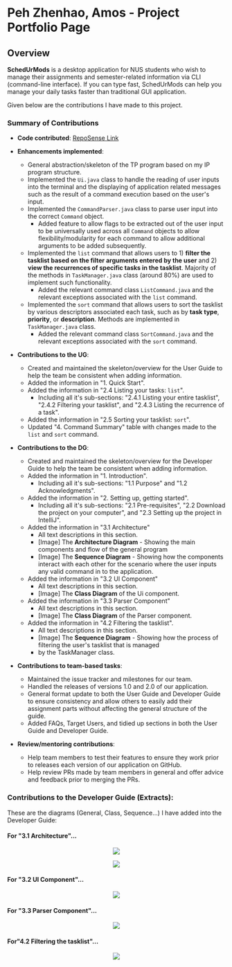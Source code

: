 # Peh Zhenhao, Amos - Project Portfolio Page

## Overview
**SchedUrMods** is a desktop application for NUS students who wish to manage their assignments 
and semester-related information via CLI (command-line interface). If you can type fast, SchedUrMods 
can help you manage your daily tasks faster than traditional GUI application.

Given below are the contributions I have made to this project.

### Summary of Contributions
- **Code contributed**: [RepoSense Link](https://nus-cs2113-ay2122s1.github.io/tp-dashboard/?search=apzh&sort=groupTitle&sortWithin=title&timeframe=commit&mergegroup=&groupSelect=groupByRepos&breakdown=true&checkedFileTypes=docs~functional-code~test-code~other&since=2021-09-25&tabOpen=true&tabType=authorship&tabAuthor=APZH&tabRepo=AY2122S1-CS2113T-W13-3%2Ftp%5Bmaster%5D&authorshipIsMergeGroup=false&authorshipFileTypes=docs~functional-code~test-code&authorshipIsBinaryFileTypeChecked=false)

- **Enhancements implemented**:
  - General abstraction/skeleton of the TP program based on my IP program structure.
  - Implemented the `Ui.java` class to handle the reading of user inputs into the terminal and the displaying of 
  application related messages such as the result of a command execution based on the user's input.
  - Implemented the `CommandParser.java` class to parse user input into the correct `Command` object.
    - Added feature to allow flags to be extracted out of the user input to be universally used across all
    `Command` objects to allow flexibility/modularity for each command to allow additional arguments to be added subsequently.
  - Implemented the `list` command that allows users to 1) **filter the tasklist based on the filter arguments entered by the user** 
  and 2) **view the recurrences of specific tasks in the tasklist**. Majority of the methods in `TaskManager.java` class (around 80%) 
  are used to implement such functionality.
    - Added the relevant command class `ListCommand.java` and the relevant exceptions associated with the `list` command.
  - Implemented the `sort` command that allows users to sort the tasklist by various descriptors associated each task, 
  such as by **task type**, **priority**, or **description**. Methods are implemented in `TaskManager.java` class.
    - Added the relevant command class `SortCommand.java` and the relevant exceptions associated with the `sort` command.
    
- **Contributions to the UG**:
  - Created and maintained the skeleton/overview for the User Guide to help the team be consistent when adding information.
  - Added the information in "1. Quick Start".
  - Added the information in "2.4 Listing your tasks: `list`".
    - Including all it's sub-sections: "2.4.1 Listing your entire tasklist", "2.4.2 Filtering your tasklist", and
      "2.4.3 Listing the recurrence of a task".
  - Added the information in "2.5 Sorting your tasklist: `sort`".
  - Updated "4. Command Summary" table with changes made to the `list` and `sort` command.
  
- **Contributions to the DG**:
  - Created and maintained the skeleton/overview for the Developer Guide to help the team be consistent when adding information.
  - Added the information in "1. Introduction".
    - Including all it's sub-sections: "1.1 Purpose" and "1.2 Acknowledgments".
  - Added the information in "2. Setting up, getting started".
    - Including all it's sub-sections: "2.1 Pre-requisites", "2.2 Download the project on your computer", and "2.3 Setting up the project in IntelliJ".
  - Added the information in "3.1 Architecture"
    - All text descriptions in this section.
    - [Image] The **Architecture Diagram** - Showing the main components and flow of the general program
    - [Image] The **Sequence Diagram** - Showing how the components interact with each other for the scenario 
    where the user inputs any valid command in to the application. 
  - Added the information in "3.2 UI Component"
    - All text descriptions in this section.
    - [Image] The **Class Diagram** of the Ui component.
  - Added the information in "3.3 Parser Component"
    - All text descriptions in this section.
    - [Image] The **Class Diagram** of the Parser component.
  - Added the information in "4.2 Filtering the tasklist".
    - All text descriptions in this section.
    - [Image] The **Sequence Diagram** - Showing how the process of filtering the user's tasklist that is managed 
    - by the TaskManager class.

- **Contributions to team-based tasks**:
  - Maintained the issue tracker and milestones for our team.
  - Handled the releases of versions 1.0 and 2.0 of our application.
  - General format update to both the User Guide and Developer Guide to ensure consistency and allow others to easily
  add their assignment parts without affecting the general structure of the guide.
  - Added FAQs, Target Users, and tidied up sections in both the User Guide and Developer Guide.
- **Review/mentoring contributions**:
  - Help team members to test their features to ensure they work prior to releases each version of our application on GitHub.
  - Help review PRs made by team members in general and offer advice and feedback prior to merging the PRs.

### Contributions to the Developer Guide (Extracts):

These are the diagrams (General, Class, Sequence...) I have added into the Developer Guide:

#### For "3.1 Architecture"...
<p align="center">
    <img src="images/AmosUMLDiagrams/Architecture.png">
</p>

<p align="center">
    <img src="images/AmosUMLDiagrams/SD_ValidInput.png">
</p>

#### For "3.2 UI Component"...
<p align="center">
    <img src="images/AmosUMLDiagrams/CD_UIComponent.png">
</p>

#### For "3.3 Parser Component"...
<p align="center">
    <img src="images/AmosUMLDiagrams/CD_ParserComponent.png">
</p>

#### For"4.2 Filtering the tasklist"...
<p align="center">
    <img src="images/AmosUMLDiagrams/SD_FilteringTasklist.png">
</p>

